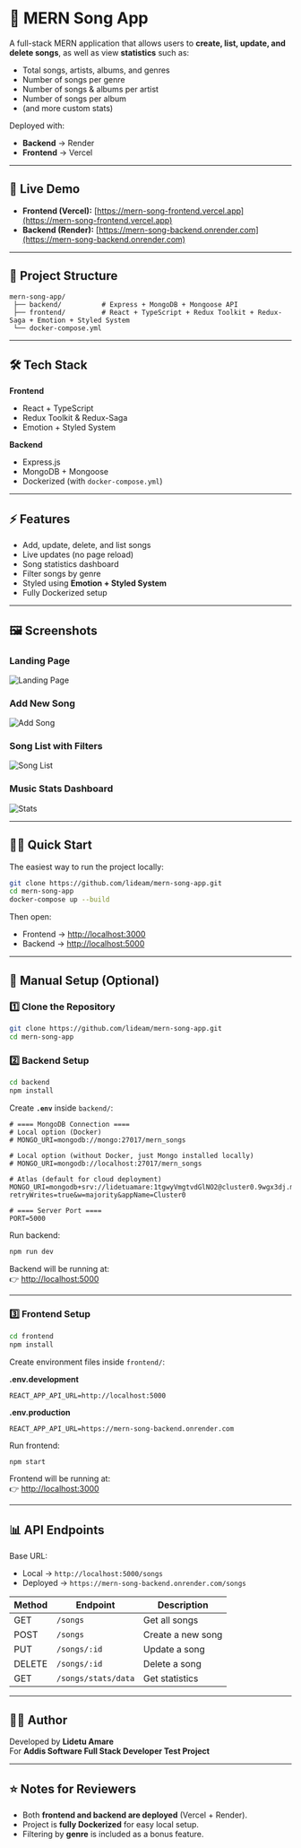 # 🎵 MERN Song App

A full-stack MERN application that allows users to **create, list, update, and delete songs**, as well as view **statistics** such as:

- Total songs, artists, albums, and genres
- Number of songs per genre
- Number of songs & albums per artist
- Number of songs per album
- (and more custom stats)

Deployed with:

- **Backend** → Render
- **Frontend** → Vercel

---

## 🚀 Live Demo

- **Frontend (Vercel):** [https://mern-song-frontend.vercel.app](https://mern-song-frontend.vercel.app)
- **Backend (Render):** [https://mern-song-backend.onrender.com](https://mern-song-backend.onrender.com)

---

## 📂 Project Structure

```
mern-song-app/
 ├── backend/          # Express + MongoDB + Mongoose API
 ├── frontend/         # React + TypeScript + Redux Toolkit + Redux-Saga + Emotion + Styled System
 └── docker-compose.yml
```

---

## 🛠️ Tech Stack

**Frontend**

- React + TypeScript
- Redux Toolkit & Redux-Saga
- Emotion + Styled System

**Backend**

- Express.js
- MongoDB + Mongoose
- Dockerized (with `docker-compose.yml`)

---

## ⚡ Features

- Add, update, delete, and list songs
- Live updates (no page reload)
- Song statistics dashboard
- Filter songs by genre
- Styled using **Emotion + Styled System**
- Fully Dockerized setup

---

## 🖼️ Screenshots

### Landing Page

![Landing Page](./screenshots/landing.png)

### Add New Song

![Add Song](./screenshots/add-song.png)

### Song List with Filters

![Song List](./screenshots/song-list.png)

### Music Stats Dashboard

![Stats](./screenshots/stats.png)

---

## 🏃‍♂️ Quick Start

The easiest way to run the project locally:

```bash
git clone https://github.com/lideam/mern-song-app.git
cd mern-song-app
docker-compose up --build
```

Then open:

- Frontend → [http://localhost:3000](http://localhost:3000)
- Backend → [http://localhost:5000](http://localhost:5000)

---

## 🔧 Manual Setup (Optional)

### 1️⃣ Clone the Repository

```bash
git clone https://github.com/lideam/mern-song-app.git
cd mern-song-app
```

### 2️⃣ Backend Setup

```bash
cd backend
npm install
```

Create **`.env`** inside `backend/`:

```env
# ==== MongoDB Connection ====
# Local option (Docker)
# MONGO_URI=mongodb://mongo:27017/mern_songs

# Local option (without Docker, just Mongo installed locally)
# MONGO_URI=mongodb://localhost:27017/mern_songs

# Atlas (default for cloud deployment)
MONGO_URI=mongodb+srv://lidetuamare:1tgwyVmgtvdGlNO2@cluster0.9wgx3dj.mongodb.net/mern_songs?retryWrites=true&w=majority&appName=Cluster0

# ==== Server Port ====
PORT=5000
```

Run backend:

```bash
npm run dev
```

Backend will be running at:  
👉 [http://localhost:5000](http://localhost:5000)

---

### 3️⃣ Frontend Setup

```bash
cd frontend
npm install
```

Create environment files inside `frontend/`:

**.env.development**

```env
REACT_APP_API_URL=http://localhost:5000
```

**.env.production**

```env
REACT_APP_API_URL=https://mern-song-backend.onrender.com
```

Run frontend:

```bash
npm start
```

Frontend will be running at:  
👉 [http://localhost:3000](http://localhost:3000)

---

## 📊 API Endpoints

Base URL:

- Local → `http://localhost:5000/songs`
- Deployed → `https://mern-song-backend.onrender.com/songs`

| Method | Endpoint            | Description       |
| ------ | ------------------- | ----------------- |
| GET    | `/songs`            | Get all songs     |
| POST   | `/songs`            | Create a new song |
| PUT    | `/songs/:id`        | Update a song     |
| DELETE | `/songs/:id`        | Delete a song     |
| GET    | `/songs/stats/data` | Get statistics    |

---

## 👨‍💻 Author

Developed by **Lidetu Amare**  
For **Addis Software Full Stack Developer Test Project**

---

## ⭐ Notes for Reviewers

- Both **frontend and backend are deployed** (Vercel + Render).
- Project is **fully Dockerized** for easy local setup.
- Filtering by **genre** is included as a bonus feature.
